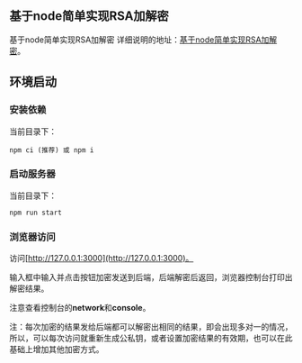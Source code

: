 ## 基于node简单实现RSA加解密

基于node简单实现RSA加解密
详细说明的地址：[基于node简单实现RSA加解密](http://www.zhuyuntao.cn/2019/02/21/基于node简单实现rsa加解密/)。

## 环境启动

### 安装依赖
当前目录下：
```
npm ci (推荐) 或 npm i
```

### 启动服务器
当前目录下：
```
npm run start
```

### 浏览器访问
访问[http://127.0.0.1:3000](http://127.0.0.1:3000)。

输入框中输入并点击按钮加密发送到后端，后端解密后返回，浏览器控制台打印出解密结果。

注意查看控制台的**network**和**console**。

注：每次加密的结果发给后端都可以解密出相同的结果，即会出现多对一的情况，所以，可以每次访问就重新生成公私钥，或者设置加密结果的有效期，也可以在此基础上增加其他加密方式。


